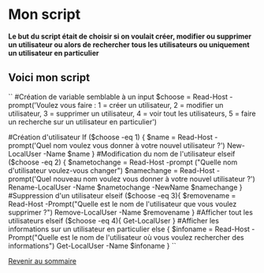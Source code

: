# Mon script 

__Le but du script était de choisir si on voulait créer, modifier ou supprimer un utilisateur ou alors de rechercher tous les utilisateurs ou uniquement un utilisateur en particulier__

## Voici mon script 

``
#Création de variable semblable à un input
$choose = Read-Host -prompt('Voulez vous faire : 1 = créer un utilisateur, 2 = modifier un utilisateur, 3 = supprimer un utilisateur, 4 = voir tout les utilisateurs,  5 = faire un recherche sur un utilisateur en particulier')


#Création d'utilisateur 
If ($choose -eq 1)
{
    $name = Read-Host -prompt('Quel nom voulez vous donner à votre nouvel utilisateur ?')
    New-LocalUser -Name $name 
}
#Modification du nom de l'utilisateur
elseif ($choose -eq 2)
{
    $nametochange = Read-Host -prompt ("Quelle nom d'utilisateur voulez-vous changer")
    $namechange = Read-Host -prompt('Quel nouveau nom voulez vous donner à votre nouvel utilisateur ?')
    Rename-LocalUser -Name $nametochange -NewName $namechange 
}
#Suppression d'un utilisateur
elseif ($choose -eq 3){
    $removename = Read-Host -Prompt("Quelle est le nom de l'utilisateur que vous voulez supprimer ?")
    Remove-LocalUser -Name $removename
} 
#Afficher tout les utilisateurs
elseif ($choose -eq 4){
    Get-LocalUser
}
#Afficher les informations sur un utilisateur en particulier
else {
    $infoname = Read-Host -Prompt("Quelle est le nom de l'utilisateur où vous voulez rechercher des informations")
    Get-LocalUser -Name $infoname
}
``

[Revenir au sommaire](https://github.com/kevinguyodo/Powershell/blob/main/README.md)
